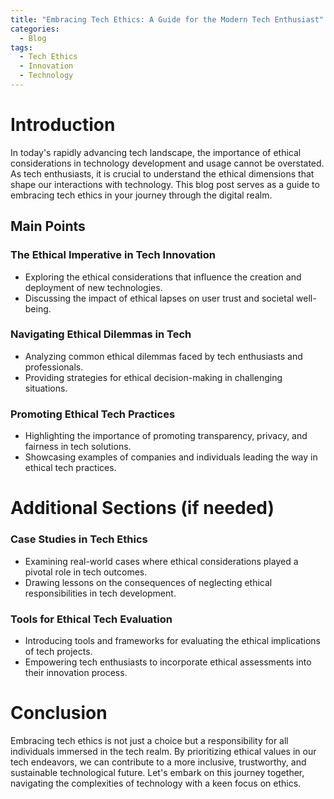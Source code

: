 ```yaml
---
title: "Embracing Tech Ethics: A Guide for the Modern Tech Enthusiast"
categories:
  - Blog
tags:
  - Tech Ethics
  - Innovation
  - Technology
---
```


# Introduction
In today's rapidly advancing tech landscape, the importance of ethical considerations in technology development and usage cannot be overstated. As tech enthusiasts, it is crucial to understand the ethical dimensions that shape our interactions with technology. This blog post serves as a guide to embracing tech ethics in your journey through the digital realm.

## Main Points
### The Ethical Imperative in Tech Innovation
- Exploring the ethical considerations that influence the creation and deployment of new technologies.
- Discussing the impact of ethical lapses on user trust and societal well-being.

### Navigating Ethical Dilemmas in Tech
- Analyzing common ethical dilemmas faced by tech enthusiasts and professionals.
- Providing strategies for ethical decision-making in challenging situations.

### Promoting Ethical Tech Practices
- Highlighting the importance of promoting transparency, privacy, and fairness in tech solutions.
- Showcasing examples of companies and individuals leading the way in ethical tech practices.

# Additional Sections (if needed)
### Case Studies in Tech Ethics
- Examining real-world cases where ethical considerations played a pivotal role in tech outcomes.
- Drawing lessons on the consequences of neglecting ethical responsibilities in tech development.

### Tools for Ethical Tech Evaluation
- Introducing tools and frameworks for evaluating the ethical implications of tech projects.
- Empowering tech enthusiasts to incorporate ethical assessments into their innovation process.

# Conclusion
Embracing tech ethics is not just a choice but a responsibility for all individuals immersed in the tech realm. By prioritizing ethical values in our tech endeavors, we can contribute to a more inclusive, trustworthy, and sustainable technological future. Let's embark on this journey together, navigating the complexities of technology with a keen focus on ethics.